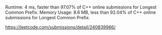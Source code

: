 Runtime: 4 ms, faster than 97.07% of C++ online submissions for Longest Common Prefix.
Memory Usage: 8.6 MB, less than 92.04% of C++ online submissions for Longest Common Prefix.

https://leetcode.com/submissions/detail/240839966/
